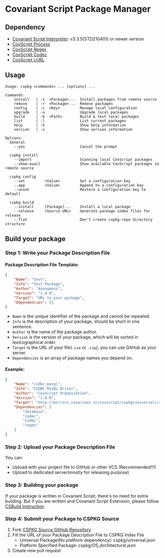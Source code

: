 # Covariant Script Package Manager

## Dependency
+ [Covariant Script Interpreter](https://github.com/covscript/covscript): v3.3.5(STD210401) or newer version
+ [CovScript Process](https://github.com/covscript/covscript-process)
+ [CovScript Regex](https://github.com/covscript/covscript-regex)
+ [CovScript Codec](https://github.com/covscript/covscript-codec)
+ [CovScript cURL](https://github.com/covscript/covscript-curl)

## Usage
```
Usage: cspkg <commands> ... [options] ...

Commands:
    install   | -i  <Package>...  Install packages from remote source
    remove    | -r  <Package>...  Remove packages
    config    | -c  <Key>         Manage local configuration
    upgrade   | -u                Upgrade local packages
    build     | -b  <Path>        Build & test local packages
    list      | -l                List current packages
    help      | -h                Show help information
    version   | -v                Show version information

Options:
  General
    --yes                         Cancel the prompt

  cspkg install
    --import                      Scanning local CovScript packages
    --show-avail                  Show available CovScript packages in remote source

  cspkg config
    --set         <Value>         Set a configuration key
    --app         <Value>         Append to a configuration key
    --unset                       Restore a configuration key to default

  cspkg build
    --install     [Package]...    Install a local package
    --release     <Source URL>    Generate package index files for release
    --flat                        Don't create cspkg-repo directory structure

```

## Build your package

### Step 1: Write your Package Description File
#### Package Description File Template:
```json
{
    "Name": "test",
    "Info": "Test Package",
    "Author": "Anonymous",
    "Version": "1.0.0",
    "Target": "URL to your package",
    "Dependencies": []
}

```
+ `Name` is the unique identifier of the package and cannot be repeated.
+ `Info` is the description of your package, should be short in one sentence.
+ `Author` is the name of the package author.
+ `Version` is the version of your package, which will be sorted in lexicographical order.
+ `Target` is the URL of your file(`.cse` or `.csp`), you can use GitHub as your server.
+ `Dependencies` is an array of package names you depend on.

#### Example:
```json
{
    "Name": "csdbc_mysql",
    "Info": "CSDBC MySQL Driver",
    "Author": "CovScript Organization",
    "Version": "1.0.0",
    "Target": "http://mirrors.covariant.cn/covscript/cspkg/universal/csdbc_mysql.csp",
    "Dependencies": [
        "database",
        "codec",
        "csdbc",
        "regex"
    ]
}
```
### Step 2: Upload your Package Description File
You can:
+ Upload with your project file to GitHub or other VCS (Recommended!!!)
+ Upload to dedicated server(mostly for releasing purpose)

### Step 3: Building your package
If your package is written in Covariant Script, there's no need for extra building. But if you are written and Covariant Script Extension, please follow [CSBuild Instruction](https://github.com/covscript/csbuild#build-your-package-with-csbuild).

### Step 4: Submit your Package to CSPKG Source
1. Fork [CSPKG Source GitHub Repository](https://github.com/covscript/cspkg-sources)
2. Fill the URL of your Package Description File to CSPKG Index File
    + Universal Package(No platform dependency): cspkg/universal.json
    + Platform Specified Package: cspkg/OS_Architectural.json
3. Create new pull request